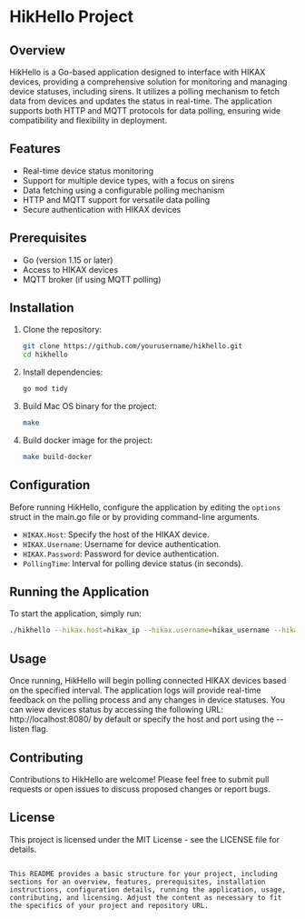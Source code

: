 # HikHello Project

## Overview
HikHello is a Go-based application designed to interface with HIKAX devices, providing a comprehensive solution for monitoring and managing device statuses, including sirens. It utilizes a polling mechanism to fetch data from devices and updates the status in real-time. The application supports both HTTP and MQTT protocols for data polling, ensuring wide compatibility and flexibility in deployment.

## Features
- Real-time device status monitoring
- Support for multiple device types, with a focus on sirens
- Data fetching using a configurable polling mechanism
- HTTP and MQTT support for versatile data polling
- Secure authentication with HIKAX devices

## Prerequisites
- Go (version 1.15 or later)
- Access to HIKAX devices
- MQTT broker (if using MQTT polling)

## Installation

1. Clone the repository:
   ```bash
   git clone https://github.com/yourusername/hikhello.git
   cd hikhello
   ```

2. Install dependencies:
   ```bash
   go mod tidy
   ```

3. Build Mac OS binary for the project:
   ```bash
   make
   ```
4. Build docker image for the project:
   ```bash
   make build-docker
    ```

## Configuration
Before running HikHello, configure the application by editing the `options` struct in the main.go file or by providing command-line arguments.

- `HIKAX.Host`: Specify the host of the HIKAX device.
- `HIKAX.Username`: Username for device authentication.
- `HIKAX.Password`: Password for device authentication.
- `PollingTime`: Interval for polling device status (in seconds).

## Running the Application
To start the application, simply run:
```bash
./hikhello --hikax.host=hikax_ip --hikax.username=hikax_username --hikax.password=hikax_password
```

## Usage
Once running, HikHello will begin polling connected HIKAX devices based on the specified interval. The application logs will provide real-time feedback on the polling process and any changes in device statuses.
You can wiew devices status by accessing the following URL: http://localhost:8080/ by default or specify the host and port using the --listen flag.

## Contributing
Contributions to HikHello are welcome! Please feel free to submit pull requests or open issues to discuss proposed changes or report bugs.

## License
This project is licensed under the MIT License - see the LICENSE file for details.
```

This README provides a basic structure for your project, including sections for an overview, features, prerequisites, installation instructions, configuration details, running the application, usage, contributing, and licensing. Adjust the content as necessary to fit the specifics of your project and repository URL.